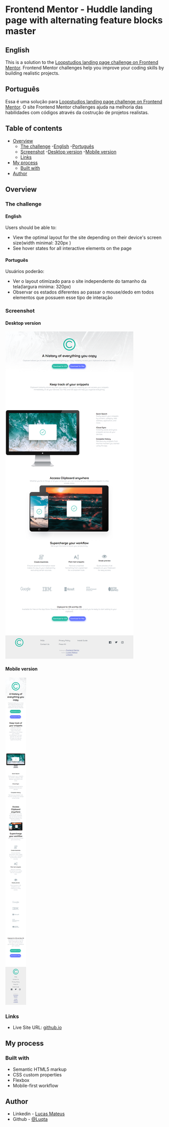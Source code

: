 # Frontend Mentor - Huddle landing page with alternating feature blocks master

## English
This is a solution to the [Loopstudios landing page challenge on Frontend Mentor](https://www.frontendmentor.io/challenges/loopstudios-landing-page-N88J5Onjw). Frontend Mentor challenges help you improve your coding skills by building realistic projects.

## Português
Essa é uma solução para [Loopstudios landing page challenge on Frontend Mentor](https://www.frontendmentor.io/challenges/loopstudios-landing-page-N88J5Onjw). O site Frontend Mentor challenges ajuda na melhoria das habilidades com códigos através da costrução de projetos realistas.

## Table of contents

- [Overview](#overview)
  - [The challenge](#the-challenge)
    -[English](#english)
    -[Português](#português)
  - [Screenshot](#screenshot)
    -[Desktop version](#desktop-version)
    -[Mobile version](#mobile-version)
  - [Links](#links)
- [My process](#my-process)
  - [Built with](#built-with)
- [Author](#author)

## Overview

### The challenge

#### English
Users should be able to:

- View the optimal layout for the site depending on their device's screen size(width minimal: 320px )
- See hover states for all interactive elements on the page

#### Português
Usuários poderão:

- Ver o layout otimizado para o site independente do tamanho da tela(largura minima: 320px)
- Observar os estados diferentes ao passar o mouse/dedo em todos elementos que possuem esse tipo de interação

### Screenshot

#### Desktop version
![Desktop version](./screenshots/Desktop.png)

#### Mobile version
![Mobile version](./screenshots/Mobile.png)

### Links

- Live Site URL: [github.io](https://luqta.github.io/clipboard-landing-page-master/)

## My process

### Built with

- Semantic HTML5 markup
- CSS custom properties
- Flexbox
- Mobile-first workflow

## Author

- Linkedin - [Lucas Mateus](https://www.linkedin.com/in/lucas-mateus-5543901a0/)
- Github - [@Luqta](https://www.github.com/Luqta)